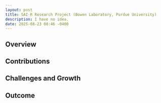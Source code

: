 ```yaml
---
layout: post
title: SAI-R Research Project (Bowen Laboratory, Purdue University)
description: I have no idea.
date: 2025-08-23 08:46 -0400
---
```


## Overview



## Contributions




## Challenges and Growth



## Outcome


